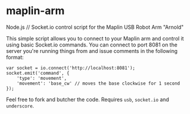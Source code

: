 maplin-arm
==========

Node.js // Socket.io control script for the Maplin USB Robot Arm "Arnold"

This simple script allows you to connect to your Maplin arm and control it using basic Socket.io commands. 
You can connect to port 8081 on the server you're running things from and issue comments in the following format:

	var socket = io.connect('http://localhost:8081');
	socket.emit('command', {
		'type': 'movement',
		'movement': 'base_cw' // moves the base clockwise for 1 second
	});

Feel free to fork and butcher the code. Requires `usb`, `socket.io` and `underscore`.
